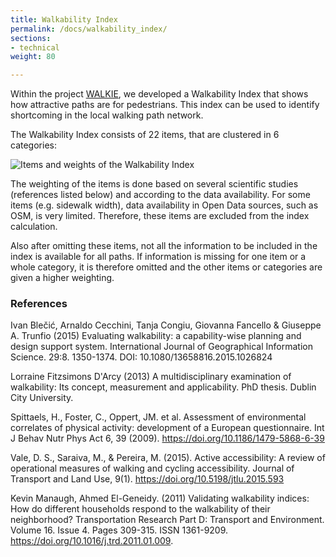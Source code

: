 ```yaml
---
title: Walkability Index
permalink: /docs/walkability_index/
sections:
- technical
weight: 80

---
```


Within the project [WALKIE](../../posts/2021-04-06-walkability-index/), we developed a Walkability Index that shows how attractive paths are for pedestrians. This index can be used to identify shortcoming in the local walking path network. 

The Walkability Index consists of 22 items, that are clustered in 6 categories:

![Items and weights of the Walkability Index](/images/docs/walkability_index/indicators_en.png "Walkability indicators and weighting factors")

The weighting of the items is done based on several scientific studies (references listed below) and according to the data availability. For some items (e.g. sidewalk width), data availability in Open Data sources, such as OSM, is very limited. Therefore, these items are excluded from the index calculation. 

Also after omitting these items, not all the information to be included in the index is available for all paths. If information is missing for one item or a whole category, it is therefore omitted and the other items or categories are given a higher weighting. 


### References

 Ivan Blečić, Arnaldo Cecchini, Tanja Congiu, Giovanna Fancello & Giuseppe A. Trunfio (2015) Evaluating walkability: a capability-wise planning and design support system. International Journal of Geographical Information Science. 29:8. 1350-1374. DOI: 10.1080/13658816.2015.1026824 

 Lorraine Fitzsimons D'Arcy (2013) A multidisciplinary examination of walkability: Its concept, measurement and applicability. PhD thesis. Dublin City University.

 Spittaels, H., Foster, C., Oppert, JM. et al. Assessment of environmental correlates of physical activity: development of a European questionnaire. Int J Behav Nutr Phys Act 6, 39 (2009). https://doi.org/10.1186/1479-5868-6-39

 Vale, D. S., Saraiva, M., & Pereira, M. (2015). Active accessibility: A review of operational measures of walking and cycling accessibility. Journal of Transport and Land Use, 9(1). https://doi.org/10.5198/jtlu.2015.593

 Kevin Manaugh, Ahmed El-Geneidy. (2011) Validating walkability indices: How do different households respond to the walkability of their neighborhood? Transportation Research Part D: Transport and Environment. Volume 16. Issue 4. Pages 309-315. ISSN 1361-9209. https://doi.org/10.1016/j.trd.2011.01.009.
